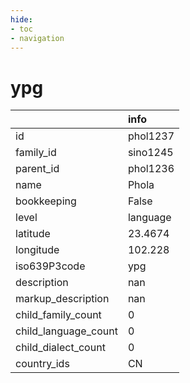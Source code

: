 ```yaml
---
hide:
- toc
- navigation
---
```

# ypg
|                      | info     |
|:---------------------|:---------|
| id                   | phol1237 |
| family_id            | sino1245 |
| parent_id            | phol1236 |
| name                 | Phola    |
| bookkeeping          | False    |
| level                | language |
| latitude             | 23.4674  |
| longitude            | 102.228  |
| iso639P3code         | ypg      |
| description          | nan      |
| markup_description   | nan      |
| child_family_count   | 0        |
| child_language_count | 0        |
| child_dialect_count  | 0        |
| country_ids          | CN       |